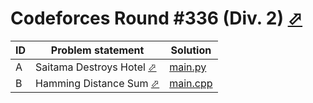 # Codeforces Round #336 (Div. 2) [⬀](https://codeforces.com/contest/608)

| ID | Problem statement                                                        | Solution               |
|----|--------------------------------------------------------------------------|------------------------|
| A  | Saitama Destroys Hotel [⬀](https://codeforces.com/contest/608/problem/A) | [main.py](A/main.py)   |
| B  | Hamming Distance Sum [⬀](https://codeforces.com/contest/608/problem/B)   | [main.cpp](B/main.cpp) |

